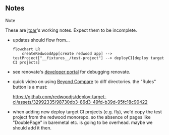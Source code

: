 ## Notes

> [!NOTE]
> These are [jtoar](https://github.com/jtoar)'s working notes.
Expect them to be incomplete.

- updates should flow from...

  ```mermaid
  flowchart LR
      createRedwoodApp[create redwood app] --> testProject["__fixtures__/test-project"] --> deployCI[deploy target CI projects]
  ```

- see renovate's [developer portal](https://developer.mend.io/github/redwoodjs/deploy-target-ci.) for debugging renovate.

- quick video on using [Beyond Compare](https://www.scootersoftware.com/) to diff directories. the "Rules" button is a must:

  https://github.com/redwoodjs/deploy-target-ci/assets/32992335/98730db3-86d3-49fd-b39d-95fc18c90422

- when adding new deploy target CI projects (e.g. fly), we'd copy the test project from the redwood monorepo. so the absence of pages like "DoublePage" in baremetal etc. is going to be overhead. maybe we should add it then.
